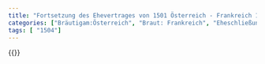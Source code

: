 ```yaml
---
title: "Fortsetzung des Ehevertrages von 1501 Österreich - Frankreich 1504"
categories: ["Bräutigam:Österreich", "Braut: Frankreich", "Eheschließung vollzogen?:Nein", "verschiedenkonfessionelle Ehe?:Nein", "Dynastie Bräutigam:Habsburg (Spanien)", "Akteur Bräutigam:Habsburg (Österreich)", "Akteur Braut:Valois", "Textbezug?:ja", "Ständisch?:ja", "Ratifikation?:nein", "Sonstiges?:ja", "Bräutigam:Österreich", "Braut: Frankreich"]
tags: [ "1504"]
---
```

<!--more-->
{{<v51>}}